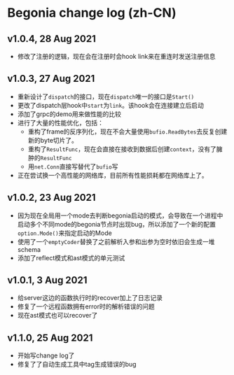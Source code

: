 # Begonia change log (zh-CN)

## v1.0.4, 28 Aug 2021

- 修改了注册的逻辑，现在会在注册时会hook link来在重连时发送注册信息

## v1.0.3, 27 Aug 2021

* 重新设计了`dispatch`的接口，现在`dispatch`唯一的接口是`Start()`
* 更改了dispatch层hook中`start`为`link`。该hook会在连接建立后启动
* 添加了grpc的demo用来做性能的比较
* 进行了大量的性能优化，包括：
  * 重构了frame的反序列化，现在不会大量使用`bufio.ReadBytes`去反复创建新的byte切片了。
  * 重构了`ResultFunc`，现在会直接在接收到数据后创建`context`，没有了臃肿的`ResultFunc`
  * 用`net.Conn`直接写替代了`bufio`写
* 正在尝试换一个高性能的网络库，目前所有性能损耗都在网络库上了。

## v1.0.2, 23 Aug 2021

- 因为现在全局用一个mode去判断begonia启动的模式，会导致在一个进程中启动多个不同mode的begonia节点时出现bug，所以添加了一个新的配置`option.Mode()`来指定启动的Mode
- 使用了一个`emptyCoder`替换了之前解析入参和出参为空时依旧会生成一堆schema
- 添加了reflect模式和ast模式的单元测试

## v1.0.1, 3 Aug 2021

- 给server这边的函数执行时的recover加上了日志记录
- 修复了一个远程函数拥有error时的解析错误的问题
- 现在ast模式也可以recover了


## v1.1.0, 25 Aug 2021

- 开始写change log了
- 修复了了自动生成工具中tag生成错误的bug